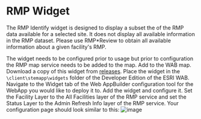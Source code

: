# RMP Widget

The RMP Identify widget is designed to display a subset the of the RMP data available for a selected site.  It does not display all available information in the RMP dataset.  Please use RMP*Review to obtain all available information about a given facility's RMP.

The widget needs to be configured prior to usage but prior to configuration the RMP map service needs to be added to the map.  Add <insert geoplatform url here> to the WAB map.  Download a copy of this widget from <a href="https://github.com/USEPA/R9-Widgets/releases/tag/RMP_v1">releases</a>.  Place the widget in the `\client\stemapp\widgets` folder of the Developer Edition of the ESRI WAB.  Navigate to the Widget tab of the Web AppBuilder configuration tool for the WebApp you would like to deploy it to.   Add the widget and configure it.  Set the Facility Layer to the All Facilities layer of the RMP service and set the Status Layer to the Admin Refresh Info layer of the RMP service.  Your configuration page should look similar to this:
![image](https://user-images.githubusercontent.com/4040295/44279060-f17efb80-a204-11e8-9c25-947122daaf69.png)
